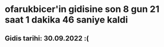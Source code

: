 # ofarukbicer'in gidisine son 8 gun 21 saat 1 dakika 46 saniye kaldi

## Gidis tarihi: 30.09.2022 :(